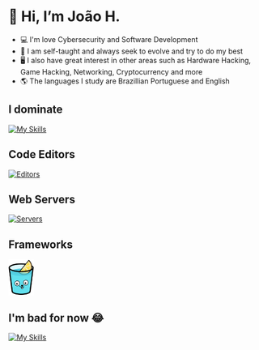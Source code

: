 # 👋 Hi, I’m João H.
- 💻 I'm love Cybersecurity and Software Development
- 🧠 I am self-taught and always seek to evolve and try to do my best
- 🖥️ I also have great interest in other areas such as Hardware Hacking, Game Hacking, Networking, Cryptocurrency and more
- 🌎 The languages ​​I study are Brazillian Portuguese and English

## I dominate
[![My Skills](https://skillicons.dev/icons?i=go,git,linux,docker,mysql,sqlite,postgres,bash,github)](https://skillicons.dev)

## Code Editors
[![Editors](https://skillicons.dev/icons?i=vscode,neovim)](https://skillicons.dev)

## Web Servers
[![Servers](https://skillicons.dev/icons?i=nginx)](https://skillicons.dev)

## Frameworks
<img src="https://raw.githubusercontent.com/gin-gonic/logo/master/color.png" title="Gin Gonic Framework" width="50">

## I'm bad for now 😂
[![My Skills](https://skillicons.dev/icons?i=html,css,js)](https://skillicons.dev)
